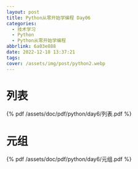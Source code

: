 ```yaml
---
layout: post
title: Python从零开始学编程 Day06
categories:
  - 技术学习
  - Python
  - Python从零开始学编程
abbrlink: 6a03e888
date: 2022-12-18 13:37:21
tags:
cover: /assets/img/post/python2.webp
---
```


# 列表

{% pdf /assets/doc/pdf/python/day6/列表.pdf %}

# 元组

{% pdf /assets/doc/pdf/python/day6/元组.pdf %}
